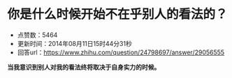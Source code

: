 # 你是什么时候开始不在乎别人的看法的？
- 点赞数：5464
- 更新时间：2014年08月11日15时44分31秒
- 回答url：https://www.zhihu.com/question/24798697/answer/29056555
<body>
 <p data-pid="hJGLPjsQ"><b>当我意识到别人对我的看法终将取决于自身实力的时候。</b></p>
</body>